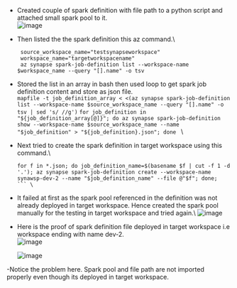 - Created couple of spark definition with file path to a python script and attached small spark pool to it.\
![image](https://github.com/user-attachments/assets/de7f32c5-f45e-4922-a828-65739f2e44ac)

- Then listed the the spark definition this az command.\
   ```
    source_workspace_name="testsynapseworkspace"
    workspace_name="targetworkspacename"
    az synapse spark-job-definition list --workspace-name $workspace_name --query "[].name" -o tsv
  ```
- Stored the list in an array in bash then used loop to get spark job definition content and store as json file.\
  ```mapfile -t job_definition_array < <(az synapse spark-job-definition list --workspace-name $source_workspace_name --query "[].name" -o tsv | sed 's/ //g')```
  ```for job_definition in "${job_definition_array[@]}"; do az synapse spark-job-definition show --workspace-name $source_workspace_name --name "$job_definition" > "${job_definition}.json"; done ``` \
- Next tried to create the spark definition in target workspace using this command.\
   ```
   for f in *.json; do job_definition_name=$(basename $f | cut -f 1 -d '.'); az synapse spark-job-definition create --workspace-name synawsp-dev-2 --name "$job_definition_name" --file @"$f"; done;
   ``` \
- It failed at first as the spark pool referenced in the definition was not already deployed in target workspace. Hence created the spark pool manually for the testing in target workspace and tried again.\ 
  ![image](https://github.com/user-attachments/assets/4c66569a-e2e1-4a00-a5a8-2d702dbc2dea)

- Here is the proof of spark definition file deployed in target workspace i.e workspace ending with name dev-2.\
  ![image](https://github.com/user-attachments/assets/0adcd6b7-0b30-4536-aba8-13887dea9d1f)
  
  ![image](https://github.com/user-attachments/assets/04e70585-37f6-4fef-974b-b63c674d802e)

-Notice the problem here. Spark pool and file path are not imported properly even though its deployed in target workspace.
 

